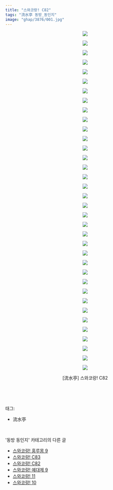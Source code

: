 ```yaml
---
title: "스와코랑! C82"
tags: "流水亭 동방_동인지"
image: "ghap/3876/001.jpg"
---
```

<div class="article">
<p style="text-align: center; clear: none; float: none;"><img src="{{ site.nasurl }}/ghap/3876/001.jpg"/></p>
<p style="text-align: center; clear: none; float: none;"><img src="{{ site.nasurl }}/ghap/3876/002.jpg"/></p>
<p style="text-align: center; clear: none; float: none;"><img src="{{ site.nasurl }}/ghap/3876/003.jpg"/></p>
<p style="text-align: center; clear: none; float: none;"><img src="{{ site.nasurl }}/ghap/3876/004.jpg"/></p>
<p style="text-align: center; clear: none; float: none;"><img src="{{ site.nasurl }}/ghap/3876/005.jpg"/></p>
<p style="text-align: center; clear: none; float: none;"><img src="{{ site.nasurl }}/ghap/3876/006.jpg"/></p>
<p style="text-align: center; clear: none; float: none;"><img src="{{ site.nasurl }}/ghap/3876/007.jpg"/></p>
<p style="text-align: center; clear: none; float: none;"><img src="{{ site.nasurl }}/ghap/3876/008.jpg"/></p>
<p style="text-align: center; clear: none; float: none;"><img src="{{ site.nasurl }}/ghap/3876/009.jpg"/></p>
<p style="text-align: center; clear: none; float: none;"><img src="{{ site.nasurl }}/ghap/3876/010.jpg"/></p>
<p style="text-align: center; clear: none; float: none;"><img src="{{ site.nasurl }}/ghap/3876/011.jpg"/></p>
<p style="text-align: center; clear: none; float: none;"><img src="{{ site.nasurl }}/ghap/3876/012.jpg"/></p>
<p style="text-align: center; clear: none; float: none;"><img src="{{ site.nasurl }}/ghap/3876/013.jpg"/></p>
<p style="text-align: center; clear: none; float: none;"><img src="{{ site.nasurl }}/ghap/3876/014.jpg"/></p>
<p style="text-align: center; clear: none; float: none;"><img src="{{ site.nasurl }}/ghap/3876/015.jpg"/></p>
<p style="text-align: center; clear: none; float: none;"><img src="{{ site.nasurl }}/ghap/3876/016.jpg"/></p>
<p style="text-align: center; clear: none; float: none;"><img src="{{ site.nasurl }}/ghap/3876/017.jpg"/></p>
<p style="text-align: center; clear: none; float: none;"><img src="{{ site.nasurl }}/ghap/3876/018.jpg"/></p>
<p style="text-align: center; clear: none; float: none;"><img src="{{ site.nasurl }}/ghap/3876/019.jpg"/></p>
<p style="text-align: center; clear: none; float: none;"><img src="{{ site.nasurl }}/ghap/3876/020.jpg"/></p>
<p style="text-align: center; clear: none; float: none;"><img src="{{ site.nasurl }}/ghap/3876/021.jpg"/></p>
<p style="text-align: center; clear: none; float: none;"><img src="{{ site.nasurl }}/ghap/3876/022.jpg"/></p>
<p style="text-align: center; clear: none; float: none;"><img src="{{ site.nasurl }}/ghap/3876/023.jpg"/></p>
<p style="text-align: center; clear: none; float: none;"><img src="{{ site.nasurl }}/ghap/3876/024.jpg"/></p>
<p style="text-align: center; clear: none; float: none;"><img src="{{ site.nasurl }}/ghap/3876/025.jpg"/></p>
<p style="text-align: center; clear: none; float: none;"><img src="{{ site.nasurl }}/ghap/3876/026.jpg"/></p>
<p style="text-align: center; clear: none; float: none;"><img src="{{ site.nasurl }}/ghap/3876/027.jpg"/></p>
<p style="text-align: center; clear: none; float: none;"><img src="{{ site.nasurl }}/ghap/3876/028.jpg"/></p>
<p style="text-align: center; clear: none; float: none;"><img src="{{ site.nasurl }}/ghap/3876/029.jpg"/></p>
<p style="text-align: center; clear: none; float: none;"><img src="{{ site.nasurl }}/ghap/3876/030.jpg"/></p>
<p style="text-align: center; clear: none; float: none;"><img src="{{ site.nasurl }}/ghap/3876/031.jpg"/></p>
<p style="text-align: center; clear: none; float: none;"><img src="{{ site.nasurl }}/ghap/3876/032.jpg"/></p>
<p style="text-align: center; clear: none; float: none;"><img src="{{ site.nasurl }}/ghap/3876/033.jpg"/></p>
<p style="text-align: center; clear: none; float: none;"><img src="{{ site.nasurl }}/ghap/3876/034.jpg"/></p>
<p style="text-align: center; clear: none; float: none;"><img src="{{ site.nasurl }}/ghap/3876/035.jpg"/></p>
<p style="text-align: center; clear: none; float: none;"><img src="{{ site.nasurl }}/ghap/3876/036.jpg"/></p>
<p style="text-align: center; clear: none; float: none;">[流水亭] 스와코랑! C82</p>
<p><br/></p>
</div><br/>
<div class="tagTrail">
<p>태그: </p>
<ul>
<li>流水亭</li>
</ul>
</div><br/>
<div class="another">
<p>'동방 동인지' 카테고리의 다른 글</p>
<ul>
<li><a href="/2017-10-19-ghap_3878">스와코랑! 홍루몽 9</a></li>
<li><a href="/2017-10-19-ghap_3877">스와코랑! C83</a></li>
<li><a href="/2017-10-19-ghap_3876">스와코랑! C82</a></li>
<li><a href="/2017-10-19-ghap_3875">스와코랑! 예대제 9</a></li>
<li><a href="/2017-10-19-ghap_3874">스와코랑! 11</a></li>
<li><a href="/2017-10-19-ghap_3873">스와코랑! 10</a></li>
</ul>
</div><br/>
<div class="cb_module cb_fluid">
<div class="cb_wrt cb_profile">
</div><!-- commentList close -->
</div><br/>
